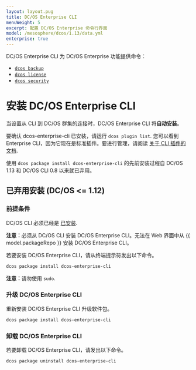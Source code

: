 ```yaml
---
layout: layout.pug
title: DC/OS Enterprise CLI
menuWeight: 5
excerpt: 配置 DC/OS Enterprise 命令行界面
model: /mesosphere/dcos/1.13/data.yml
enterprise: true
---
```


DC/OS Enterprise CLI 为 DC/OS Enterprise 功能提供命令：

- [`dcos backup`](/mesosphere/dcos/cn/1.13/cli/command-reference/dcos-backup/)
- [`dcos license`](/mesosphere/dcos/cn/1.13/cli/command-reference/dcos-license/)
- [`dcos security`](/mesosphere/dcos/cn/1.13/cli/command-reference/dcos-security/)

# <a name="ent-cli-install"></a>安装 DC/OS Enterprise CLI

当设置从 CLI 到 DC/OS 群集的连接时，DC/OS Enterprise CLI 将**自动安装**。

要确认 dcos-enterprise-cli 已安装，请运行 `dcos plugin list`. 您可以看到 Enterprise CLI，因为它现在是标准插件。要进行管理，请阅读 [关于 CLI 插件的文档](/mesosphere/dcos/cn/1.13/cli/plugins/).

使用 `dcos package install dcos-enterprise-cli` 的先前安装过程自 DC/OS 1.13 和 DC/OS CLI 0.8 以来就已弃用。

## 已弃用安装 (DC/OS <= 1.12)
### 前提条件

DC/OS CLI 必须已经是 [已安装](/mesosphere/dcos/cn/1.13/cli/install/).

<p class="message--note"><strong>注意：</strong>必须从 DC/OS CLI 安装 DC/OS Enterprise CLI。无法在 Web 界面中从 {{ model.packageRepo }} 安装 DC/OS Enterprise CLI。</p>

若要安装 DC/OS Enterprise CLI，请从终端提示符发出以下命令。

```bash
dcos package install dcos-enterprise-cli
```

<p class="message--note"><strong>注意：</strong>请勿使用 <code>sudo</code>.</p>

<a name="ent-cli-upgrade"></a>

### 升级 DC/OS Enterprise CLI

重新安装 DC/OS Enterprise CLI 升级软件包。

```bash
dcos package install dcos-enterprise-cli
```


### <a name="ent-cli-uninstall"></a>卸载 DC/OS Enterprise CLI

若要卸载 DC/OS Enterprise CLI，请发出以下命令。

```bash
dcos package uninstall dcos-enterprise-cli
```
